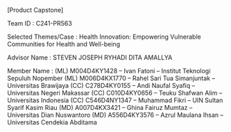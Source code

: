 [Product Capstone]

Team ID              : C241-PR563

Selected Themes/Case : Health Innovation: Empowering Vulnerable Communities for Health and Well-being

Advisor Name         : STEVEN JOSEPH RYHADI
                       DITA AMALLYA

Member Name          :
(ML) M004D4KY1428 – Ivan Fatoni – Institut Teknologi Sepuluh Nopember
(ML) M006D4KX1770 – Rahel Sari Tua Simanjuntak – Universitas Brawijaya
(CC) C278D4KY0155 – Andi Naufal Syafiq – Universitas Negeri Makassar
(CC)  C010D4KY0656 – Teuku Shafwan Alim – Universitas Indonesia
(CC)  C546D4NY1347 – Muhammad Fikri – UIN Sultan Syarif Kasim Riau
(MD) A007D4KX3421 – Ghina Fairuz Mumtaz – Universitas Dian Nuswantoro
(MD) A556D4KY3576 – Azrul Maulana Ihsan – Universitas Cendekia Abditama
